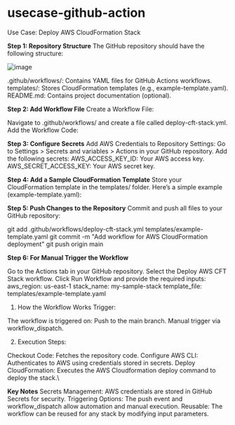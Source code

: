 # usecase-github-action

Use Case: Deploy AWS CloudFormation Stack

**Step 1: Repository Structure**
The GitHub repository should have the following structure:

![image](https://github.com/user-attachments/assets/149ea72f-1694-4c54-a1c3-dae5b2eb3ea9)



.github/workflows/: Contains YAML files for GitHub Actions workflows.
templates/: Stores CloudFormation templates (e.g., example-template.yaml).
README.md: Contains project documentation (optional).


**Step 2: Add Workflow File**
Create a Workflow File:

Navigate to .github/workflows/ and create a file called deploy-cft-stack.yml.
Add the Workflow Code:


**Step 3: Configure Secrets**
Add AWS Credentials to Repository Settings:
Go to Settings > Secrets and variables > Actions in your GitHub repository.
Add the following secrets:
AWS_ACCESS_KEY_ID: Your AWS access key.
AWS_SECRET_ACCESS_KEY: Your AWS secret key.


**Step 4: Add a Sample CloudFormation Template**
Store your CloudFormation template in the templates/ folder. Here’s a simple example (example-template.yaml):



**Step 5: Push Changes to the Repository**
Commit and push all files to your GitHub repository:


git add .github/workflows/deploy-cft-stack.yml templates/example-template.yaml
git commit -m "Add workflow for AWS CloudFormation deployment"
git push origin main



**Step 6: For Manual Trigger the Workflow**

Go to the Actions tab in your GitHub repository.
Select the Deploy AWS CFT Stack workflow.
Click Run Workflow and provide the required inputs:
aws_region: us-east-1
stack_name: my-sample-stack
template_file: templates/example-template.yaml



1. How the Workflow Works
Trigger:

The workflow is triggered on:
Push to the main branch.
Manual trigger via workflow_dispatch.


2. Execution Steps:

Checkout Code: Fetches the repository code.
Configure AWS CLI: Authenticates to AWS using credentials stored in secrets.
Deploy CloudFormation: Executes the AWS Cloudformation deploy command to deploy the stack.\




**Key Notes**
Secrets Management: AWS credentials are stored in GitHub Secrets for security.
Triggering Options: The push event and workflow_dispatch allow automation and manual execution.
Reusable: The workflow can be reused for any stack by modifying input parameters.
